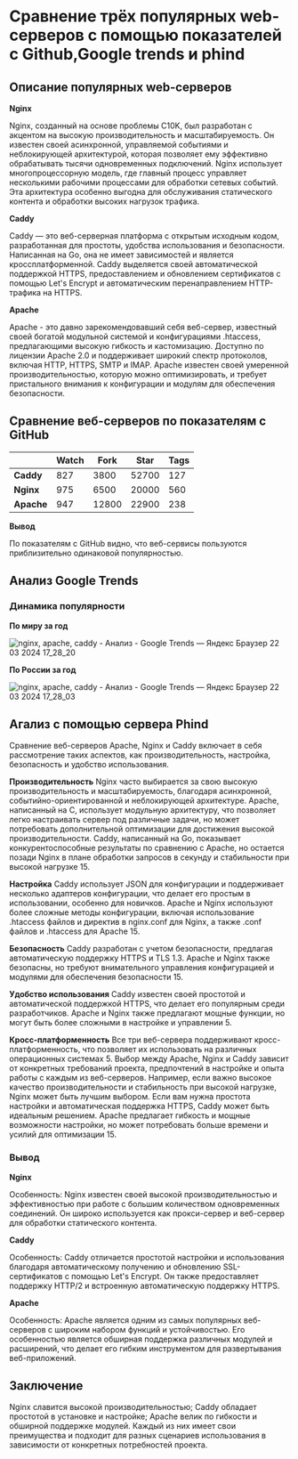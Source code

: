 #  Сравнение трёх популярных web-серверов с помощью показателей c Github,Google trends и phind
## Описание популярных web-серверов


**Nginx**

Nginx, созданный на основе проблемы C10K, был разработан с акцентом на
высокую производительность и масштабируемость. Он известен своей
асинхронной, управляемой событиями и неблокирующей архитектурой, которая
позволяет ему эффективно обрабатывать тысячи одновременных подключений.
Nginx использует многопроцессорную модель, где главный процесс управляет
несколькими рабочими процессами для обработки сетевых событий. Эта
архитектура особенно выгодна для обслуживания статического контента и
обработки высоких нагрузок трафика. 

**Caddy**

Caddy — это веб-серверная платформа с открытым исходным кодом,
разработанная для простоты, удобства использования и безопасности.
Написанная на Go, она не имеет зависимостей и является
кроссплатформенной. Caddy выделяется своей автоматической поддержкой
HTTPS, предоставлением и обновлением сертификатов с помощью Let's
Encrypt и автоматическим перенаправлением HTTP-трафика на HTTPS. 

**Apache**

Apache - это давно зарекомендовавший себя веб-сервер, известный своей
богатой модульной системой и конфигурациями .htaccess, предлагающими
высокую гибкость и кастомизацию. Доступно по лицензии Apache 2.0 и
поддерживает широкий спектр протоколов, включая HTTP, HTTPS, SMTP и
IMAP. Apache известен своей умеренной производительностью, которую можно
оптимизировать, и требует пристального внимания к конфигурации и модулям
для обеспечения безопасности.

## Сравнение веб-серверов по показателям с GitHub

|            | **Watch** | **Fork** | **Star** | **Tags** |
|------------|-----------|----------|----------|----------|
| **Caddy**  | 827       | 3800     | 52700    | 127      |
| **Nginx**  | 975       | 6500     | 20000    | 560      |
| **Apache** | 947       | 12800    | 22900    | 238      |

**Вывод**

По показателям с GitHub видно, что веб-сервисы пользуются приблизительно одинаковой популярностью.

##  Анализ Google Trends



### Динамика популярности

**По миру за год**

![nginx, apache, caddy - Анализ - Google Trends — Яндекс Браузер 22 03 2024 17_28_20](https://github.com/difduraka/-1/assets/164466402/9308de41-3583-492d-adbc-fb8cce243966)



**По России за год**

![nginx, apache, caddy - Анализ - Google Trends — Яндекс Браузер 22 03 2024 17_28_03](https://github.com/difduraka/-1/assets/164466402/85fbb744-540b-45b5-b194-ed5d540d0465)

## Агализ с помощью сервера Phind

Сравнение веб-серверов Apache, Nginx и Caddy включает в себя рассмотрение таких аспектов, как производительность, настройка, безопасность и удобство использования.

**Производительность**
Nginx часто выбирается за свою высокую производительность и масштабируемость, благодаря асинхронной, событийно-ориентированной и неблокирующей архитектуре. Apache, написанный на C, использует модульную архитектуру, что позволяет легко настраивать сервер под различные задачи, но может потребовать дополнительной оптимизации для достижения высокой производительности. Caddy, написанный на Go, показывает конкурентоспособные результаты по сравнению с Apache, но остается позади Nginx в плане обработки запросов в секунду и стабильности при высокой нагрузке 15.

**Настройка** Caddy использует JSON для конфигурации и поддерживает несколько адаптеров конфигурации, что делает его простым в использовании, особенно для новичков. Apache и Nginx используют более сложные методы конфигурации, включая использование .htaccess файлов и директив в nginx.conf для Nginx, а также .conf файлов и .htaccess для Apache 15.

**Безопасность** Caddy разработан с учетом безопасности, предлагая автоматическую поддержку HTTPS и TLS 1.3. Apache и Nginx также безопасны, но требуют внимательного управления конфигурацией и модулями для обеспечения безопасности 15.

**Удобство использования** Caddy известен своей простотой и автоматической поддержкой HTTPS, что делает его популярным среди разработчиков. Apache и Nginx также предлагают мощные функции, но могут быть более сложными в настройке и управлении 5.

**Кросс-платформенность** Все три веб-сервера поддерживают кросс-платформенность, что позволяет их использовать на различных операционных системах 5.
Выбор между Apache, Nginx и Caddy зависит от конкретных требований проекта, предпочтений в настройке и опыта работы с каждым из веб-серверов. Например, если важно высокое качество производительности и стабильность при высокой нагрузке, Nginx может быть лучшим выбором. Если вам нужна простота настройки и автоматическая поддержка HTTPS, Caddy может быть идеальным решением. Apache предлагает гибкость и мощные возможности настройки, но может потребовать больше времени и усилий для оптимизации <a>1</a><a>5</a>.


### Вывод

**Nginx**

Особенность: Nginx известен своей высокой производительностью и
эффективностью при работе с большим количеством одновременных
соединений. Он широко используется как прокси-сервер и веб-сервер для
обработки статического контента.

**Caddy**

Особенность: Caddy отличается простотой настройки и использования
благодаря автоматическому получению и обновлению SSL-сертификатов с
помощью Let's Encrypt. Он также предоставляет поддержку HTTP/2 и
встроенную автоматическую поддержку HTTPS.

**Apache**

Особенность: Apache является одним из самых популярных веб-серверов с
широким набором функций и устойчивостью. Его особенностью является
обширная поддержка различных модулей и расширений, что делает его гибким
инструментом для развертывания веб-приложений.

## Заключение
Nginx славится высокой производительностью; Caddy
обладает простотой в установке и настройке; Apache велик по гибкости и
обширной поддержке модулей. Каждый из них имеет свои преимущества и
подходит для разных сценариев использования в зависимости от конкретных
потребностей проекта.
